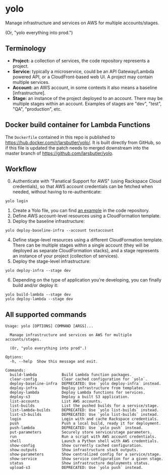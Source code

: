 # yolo

Manage infrastructure and services on AWS for multiple accounts/stages.

(Or, "yolo everything into prod.")

## Terminology

 * __Project:__ a collection of services, the code repository represents a project.
 * __Service:__ typically a microservice, could be an API Gateway/Lambda powered API, or a CloudFront-based web UI. A project may contain multiple services.
 * __Account:__ an AWS account, in some contexts it also means a baseline [infrastructure].
 * __Stage:__ an instance of the project deployed to an account. There may be multiple stages within an account. Examples of stages are "dev", "test", "QA", "production", etc.

## Docker build container for Lambda Functions

The `Dockerfile` contained in this repo is published to
https://hub.docker.com/r/larsbutler/yolo/. It is built directly from GitHub, so
if this file is updated the patch needs to merged downstream into the master
branch of https://github.com/larsbutler/yolo.

## Workflow

 0. Authenticate with "Fanatical Support for AWS" (using Rackspace Cloud credentials), so that AWS account credentials can be fetched when needed, without having to re-authenticate:

```
yolo login
```

 1. Create a Yolo file, you can find [an example](https://github.com/rackerlabs/yolo/blob/master/example.yolo.yaml) in the code repository.
 2. Define AWS account-level resources using a CloudFormation template.
 3. Deploy the baseline infrastructure:

```
yolo deploy-baseline-infra --account testaccount
```

 4. Define stage-level resources using a different CloudFormation template. There can be multiple stages within a single account (they will be deployed as separate CloudFormation stacks), and a stage represents an instance of your project (collection of services).
 5. Deploy the stage-level infrastructure:

```
yolo deploy-infra --stage dev
```

 6. Depending on the type of application you're developing, you can finally build and/or deploy it:

```
yolo build-lambda --stage dev
yolo deploy-lambda --stage dev
```

## All supported commands

```
Usage: yolo [OPTIONS] COMMAND [ARGS]...

  Manage infrastructure and services on AWS for multiple accounts/stages.

  (Or, "yolo everything into prod".)

Options:
  -h, --help  Show this message and exit.

Commands:
  build-lambda           Build Lambda function packages.
  clear-config           Clear cached configuration for `yolo`.
  deploy-baseline-infra  DEPRECATED: Use `yolo deploy-infra` instead.
  deploy-infra           Deploy infrastructure from templates.
  deploy-lambda          Deploy Lambda functions for services.
  deploy-s3              Deploy a built S3 application.
  list-accounts          List AWS accounts.
  list-builds            List the pushed builds for a service/stage.
  list-lambda-builds     DEPRECATED: Use `yolo list-builds` instead.
  list-s3-builds         DEPRECATED: Use `yolo list-builds` instead.
  login                  Login with and cache Rackspace credentials.
  push                   Push a local build, ready it for deployment.
  push-lambda            DEPRECATED: Use `yolo push` instead.
  put-parameters         Securely store service/stage parameters.
  run                    Run a script with AWS account credentials.
  shell                  Launch a Python shell with AWS credentials.
  show-config            Show currently cached configuration.
  show-outputs           Show infrastructure stack outputs.
  show-parameters        Show centralized config for a service/stage.
  show-service           Show service configuration for a given stage.
  status                 Show infrastructure deployments status.
  upload-s3              DEPRECATED: Use `yolo push` instead.
```
